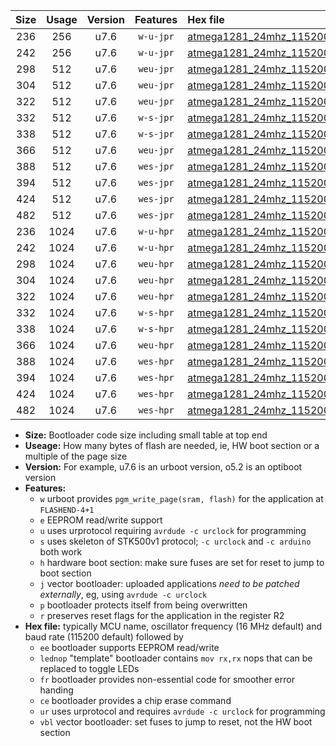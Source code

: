 |Size|Usage|Version|Features|Hex file|
|:-:|:-:|:-:|:-:|:--|
|236|256|u7.6|`w-u-jpr`|[atmega1281_24mhz_115200bps_ur_vbl.hex](https://raw.githubusercontent.com/stefanrueger/urboot/main/atmega1281_24mhz_115200bps_ur_vbl.hex)|
|242|256|u7.6|`w-u-jpr`|[atmega1281_24mhz_115200bps_lednop_ur_vbl.hex](https://raw.githubusercontent.com/stefanrueger/urboot/main/atmega1281_24mhz_115200bps_lednop_ur_vbl.hex)|
|298|512|u7.6|`weu-jpr`|[atmega1281_24mhz_115200bps_ee_ur_vbl.hex](https://raw.githubusercontent.com/stefanrueger/urboot/main/atmega1281_24mhz_115200bps_ee_ur_vbl.hex)|
|304|512|u7.6|`weu-jpr`|[atmega1281_24mhz_115200bps_ee_lednop_ur_vbl.hex](https://raw.githubusercontent.com/stefanrueger/urboot/main/atmega1281_24mhz_115200bps_ee_lednop_ur_vbl.hex)|
|322|512|u7.6|`weu-jpr`|[atmega1281_24mhz_115200bps_ee_lednop_fr_ur_vbl.hex](https://raw.githubusercontent.com/stefanrueger/urboot/main/atmega1281_24mhz_115200bps_ee_lednop_fr_ur_vbl.hex)|
|332|512|u7.6|`w-s-jpr`|[atmega1281_24mhz_115200bps_vbl.hex](https://raw.githubusercontent.com/stefanrueger/urboot/main/atmega1281_24mhz_115200bps_vbl.hex)|
|338|512|u7.6|`w-s-jpr`|[atmega1281_24mhz_115200bps_lednop_vbl.hex](https://raw.githubusercontent.com/stefanrueger/urboot/main/atmega1281_24mhz_115200bps_lednop_vbl.hex)|
|366|512|u7.6|`weu-jpr`|[atmega1281_24mhz_115200bps_ee_lednop_fr_ce_ur_vbl.hex](https://raw.githubusercontent.com/stefanrueger/urboot/main/atmega1281_24mhz_115200bps_ee_lednop_fr_ce_ur_vbl.hex)|
|388|512|u7.6|`wes-jpr`|[atmega1281_24mhz_115200bps_ee_vbl.hex](https://raw.githubusercontent.com/stefanrueger/urboot/main/atmega1281_24mhz_115200bps_ee_vbl.hex)|
|394|512|u7.6|`wes-jpr`|[atmega1281_24mhz_115200bps_ee_lednop_vbl.hex](https://raw.githubusercontent.com/stefanrueger/urboot/main/atmega1281_24mhz_115200bps_ee_lednop_vbl.hex)|
|424|512|u7.6|`wes-jpr`|[atmega1281_24mhz_115200bps_ee_lednop_fr_vbl.hex](https://raw.githubusercontent.com/stefanrueger/urboot/main/atmega1281_24mhz_115200bps_ee_lednop_fr_vbl.hex)|
|482|512|u7.6|`wes-jpr`|[atmega1281_24mhz_115200bps_ee_lednop_fr_ce_vbl.hex](https://raw.githubusercontent.com/stefanrueger/urboot/main/atmega1281_24mhz_115200bps_ee_lednop_fr_ce_vbl.hex)|
|236|1024|u7.6|`w-u-hpr`|[atmega1281_24mhz_115200bps_ur.hex](https://raw.githubusercontent.com/stefanrueger/urboot/main/atmega1281_24mhz_115200bps_ur.hex)|
|242|1024|u7.6|`w-u-hpr`|[atmega1281_24mhz_115200bps_lednop_ur.hex](https://raw.githubusercontent.com/stefanrueger/urboot/main/atmega1281_24mhz_115200bps_lednop_ur.hex)|
|298|1024|u7.6|`weu-hpr`|[atmega1281_24mhz_115200bps_ee_ur.hex](https://raw.githubusercontent.com/stefanrueger/urboot/main/atmega1281_24mhz_115200bps_ee_ur.hex)|
|304|1024|u7.6|`weu-hpr`|[atmega1281_24mhz_115200bps_ee_lednop_ur.hex](https://raw.githubusercontent.com/stefanrueger/urboot/main/atmega1281_24mhz_115200bps_ee_lednop_ur.hex)|
|322|1024|u7.6|`weu-hpr`|[atmega1281_24mhz_115200bps_ee_lednop_fr_ur.hex](https://raw.githubusercontent.com/stefanrueger/urboot/main/atmega1281_24mhz_115200bps_ee_lednop_fr_ur.hex)|
|332|1024|u7.6|`w-s-hpr`|[atmega1281_24mhz_115200bps.hex](https://raw.githubusercontent.com/stefanrueger/urboot/main/atmega1281_24mhz_115200bps.hex)|
|338|1024|u7.6|`w-s-hpr`|[atmega1281_24mhz_115200bps_lednop.hex](https://raw.githubusercontent.com/stefanrueger/urboot/main/atmega1281_24mhz_115200bps_lednop.hex)|
|366|1024|u7.6|`weu-hpr`|[atmega1281_24mhz_115200bps_ee_lednop_fr_ce_ur.hex](https://raw.githubusercontent.com/stefanrueger/urboot/main/atmega1281_24mhz_115200bps_ee_lednop_fr_ce_ur.hex)|
|388|1024|u7.6|`wes-hpr`|[atmega1281_24mhz_115200bps_ee.hex](https://raw.githubusercontent.com/stefanrueger/urboot/main/atmega1281_24mhz_115200bps_ee.hex)|
|394|1024|u7.6|`wes-hpr`|[atmega1281_24mhz_115200bps_ee_lednop.hex](https://raw.githubusercontent.com/stefanrueger/urboot/main/atmega1281_24mhz_115200bps_ee_lednop.hex)|
|424|1024|u7.6|`wes-hpr`|[atmega1281_24mhz_115200bps_ee_lednop_fr.hex](https://raw.githubusercontent.com/stefanrueger/urboot/main/atmega1281_24mhz_115200bps_ee_lednop_fr.hex)|
|482|1024|u7.6|`wes-hpr`|[atmega1281_24mhz_115200bps_ee_lednop_fr_ce.hex](https://raw.githubusercontent.com/stefanrueger/urboot/main/atmega1281_24mhz_115200bps_ee_lednop_fr_ce.hex)|

- **Size:** Bootloader code size including small table at top end
- **Useage:** How many bytes of flash are needed, ie, HW boot section or a multiple of the page size
- **Version:** For example, u7.6 is an urboot version, o5.2 is an optiboot version
- **Features:**
  + `w` urboot provides `pgm_write_page(sram, flash)` for the application at `FLASHEND-4+1`
  + `e` EEPROM read/write support
  + `u` uses urprotocol requiring `avrdude -c urclock` for programming
  + `s` uses skeleton of STK500v1 protocol; `-c urclock` and `-c arduino` both work
  + `h` hardware boot section: make sure fuses are set for reset to jump to boot section
  + `j` vector bootloader: uploaded applications *need to be patched externally*, eg, using `avrdude -c urclock`
  + `p` bootloader protects itself from being overwritten
  + `r` preserves reset flags for the application in the register R2
- **Hex file:** typically MCU name, oscillator frequency (16 MHz default) and baud rate (115200 default) followed by
  + `ee` bootloader supports EEPROM read/write
  + `lednop` "template" bootloader contains `mov rx,rx` nops that can be replaced to toggle LEDs
  + `fr` bootloader provides non-essential code for smoother error handing
  + `ce` bootloader provides a chip erase command
  + `ur` uses urprotocol and requires `avrdude -c urclock` for programming
  + `vbl` vector bootloader: set fuses to jump to reset, not the HW boot section
